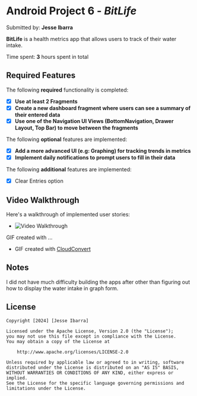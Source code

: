 # Android Project 6 - *BitLife*

Submitted by: **Jesse Ibarra**

**BitLife** is a health metrics app that allows users to track of their water intake.

Time spent: **3** hours spent in total

## Required Features

The following **required** functionality is completed:

- [X] **Use at least 2 Fragments**
- [X] **Create a new dashboard fragment where users can see a summary of their entered data**
- [X] **Use one of the Navigation UI Views (BottomNavigation, Drawer Layout, Top Bar) to move between the fragments**

The following **optional** features are implemented:

- [X] **Add a more advanced UI (e.g: Graphing) for tracking trends in metrics**
- [X] **Implement daily notifications to prompt users to fill in their data**

The following **additional** features are implemented:

- [X] Clear Entries option

## Video Walkthrough

Here's a walkthrough of implemented user stories:

- <img src='Assets/Walkthrough.gif' title='Video Walkthrough' width='' alt='Video Walkthrough' />

GIF created with ...
- GIF created with [CloudConvert](https://cloudconvert.com/)

## Notes

I did not have much difficulty building the apps after other than figuring out how to display the water intake in graph form.

## License

    Copyright [2024] [Jesse Ibarra]

    Licensed under the Apache License, Version 2.0 (the "License");
    you may not use this file except in compliance with the License.
    You may obtain a copy of the License at

        http://www.apache.org/licenses/LICENSE-2.0

    Unless required by applicable law or agreed to in writing, software
    distributed under the License is distributed on an "AS IS" BASIS,
    WITHOUT WARRANTIES OR CONDITIONS OF ANY KIND, either express or implied.
    See the License for the specific language governing permissions and
    limitations under the License.